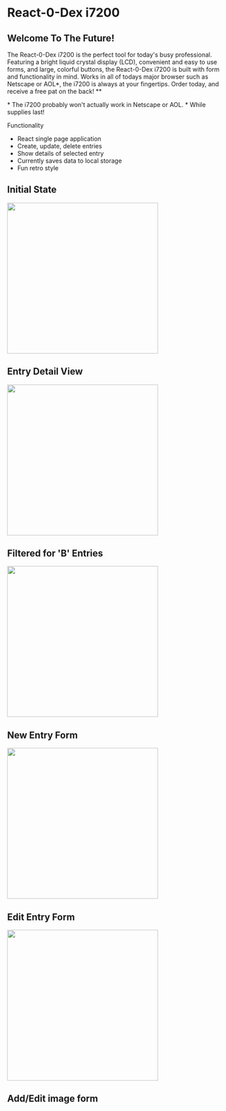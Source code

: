 # React-0-Dex i7200

<h2>Welcome To The Future!</h2>
The React-0-Dex i7200 is the perfect tool for today's busy professional. Featuring a bright liquid crystal display (LCD), convenient and easy to use forms, and large, colorful buttons, the React-0-Dex i7200 is built with form and functionality in mind. Works in all of todays major browser such as Netscape or AOL&ast;, the i7200 is always at your fingertips. Order today, and receive a free pat on the back! &ast;&ast;

&ast; The i7200 probably won't actually work in Netscape or AOL.
&ast; While supplies last!

Functionality
- React single page application
- Create, update, delete entries
- Show details of selected entry
- Currently saves data to local storage
- Fun retro style

<h2>Initial State</h2>
<img src="https://raw.githubusercontent.com/Pixelsavvy72/react-o-dex-7200/master/public/assets/screenshots/ReactODexEntry.png" width="350">
<h2>Entry Detail View</h2>
<img src="https://raw.githubusercontent.com/Pixelsavvy72/react-o-dex-7200/master/public/assets/screenshots/ReactODexDetail.png" width="350">
<h2>Filtered for 'B' Entries</h2>
<img src="https://raw.githubusercontent.com/Pixelsavvy72/react-o-dex-7200/master/public/assets/screenshots/ReactODexFiltered.png" width="350">
<h2>New Entry Form</h2>
<img src=https://raw.githubusercontent.com/Pixelsavvy72/react-o-dex-7200/master/public/assets/screenshots/ReactODexNew.png" width="350">
<h2>Edit Entry Form</h2>
<img src="https://raw.githubusercontent.com/Pixelsavvy72/react-o-dex-7200/master/public/assets/screenshots/ReacODexEdit.png" width="350">
<h2>Add/Edit image form</h2>